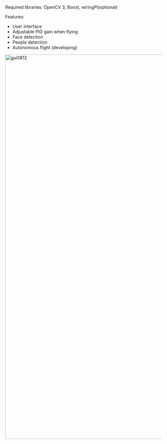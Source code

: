 Required libraries:  OpenCV 3, Boost, wiringPi(optional)

Features:
* User interface
* Adjustable PID gain when flying
* Face detection 
* People detection
* Autonomous flight (developing) 

<img width="1239" alt="gui0812" src="https://user-images.githubusercontent.com/29127069/29239442-66915276-7f81-11e7-9208-e32275e80fe2.png"/>
